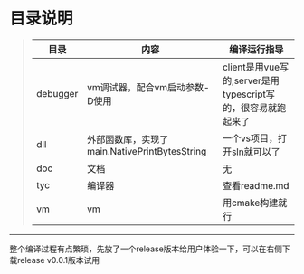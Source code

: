 # 目录说明
> |目录|内容|编译运行指导|
> |-|-|-|
> |debugger|vm调试器，配合vm启动参数-D使用|client是用vue写的,server是用typescript写的，很容易就跑起来了|
> |dll|外部函数库，实现了main.NativePrintBytesString|一个vs项目，打开sln就可以了|
> |doc|文档|无|
> |tyc|编译器|查看readme.md|
> |vm|vm|用cmake构建就行|
---
整个编译过程有点繁琐，先放了一个release版本给用户体验一下，可以在右侧下载release v0.0.1版本试用
